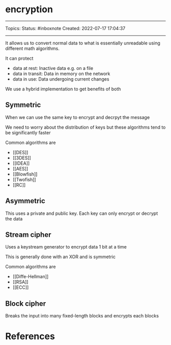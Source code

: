 # encryption
---
Topics:
Status: #inboxnote
Created: 2022-07-17 17:04:37

---

It allows us to convert normal data to what is essentially unreadable using different math algorithms.

It can protect
- data at rest: Inactive data e.g. on a file
- data in transit: Data in memory on the network
- data in use: Data undergoing current changes

We use a hybrid implementation to get benefits of both

## Symmetric

When we can use the same key to encrypt and decrpyt the message

We need to worry about the distribution of keys but these algorithms tend to be significantly faster

Common algorithms are
- [[DES]]
- [[3DES]]
- [[IDEA]]
- [[AES]]
- [[Blowfish]]
- [[Twofish]]
- [[RC]]

## Asymmetric

This uses a private and public key. Each key can only encrypt or decrypt the data

## Stream cipher

Uses a keystream generator to encrypt data 1 bit at a time

This is generally done with an XOR and is symmetric

Common algorithms are
- [[Diffe-Hellman]]
- [[RSA]]
- [[ECC]]

## Block cipher

Breaks the input into many fixed-length blocks and encrypts each blocks

# References
